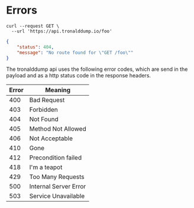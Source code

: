 # Errors

```shell
curl --request GET \
  --url 'https://api.tronalddump.io/foo'
```
```json
{
	"status": 404,
	"message": "No route found for \"GET /foo\""
}
```

The tronalddump api uses the following error codes, which are send in the payload and as a http status code in the response headers.

Error | Meaning
---------- | -------
400 | Bad Request
403 | Forbidden
404 | Not Found
405 | Method Not Allowed
406 | Not Acceptable
410 | Gone
412 | Precondition failed
418 | I'm a teapot
429 | Too Many Requests
500 | Internal Server Error
503 | Service Unavailable
